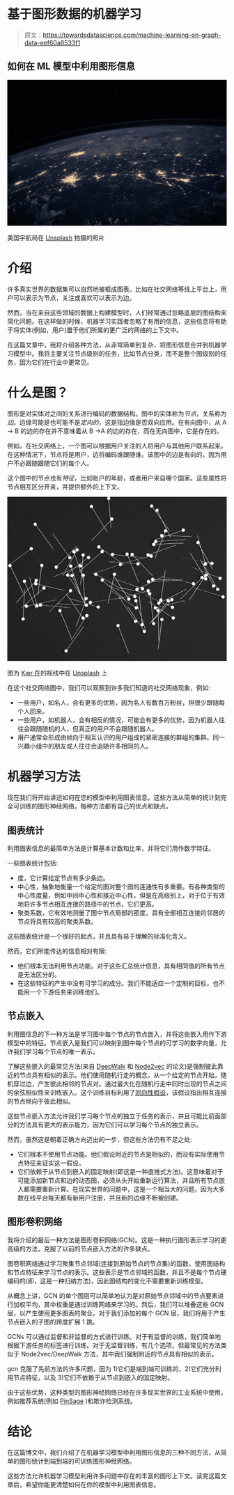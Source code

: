 # 基于图形数据的机器学习

> 原文：<https://towardsdatascience.com/machine-learning-on-graph-data-eef60a8533f1>

## 如何在 ML 模型中利用图形信息

![](img/8275230d13af4a1a0323842b9b9f2967.png)

美国宇航局在 [Unsplash](https://unsplash.com?utm_source=medium&utm_medium=referral) 拍摄的照片

# 介绍

许多真实世界的数据集可以自然地被框成图表。比如在社交网络等线上平台上，用户可以表示为节点，关注或喜欢可以表示为边。

然而，当在来自这些领域的数据上构建模型时，人们经常通过忽略底层的图结构来简化问题。在这样做的时候，机器学习实践者忽略了有用的信息，这些信息将有助于将实体(例如，用户)置于他们所属的更广泛的网络的上下文中。

在这篇文章中，我将介绍各种方法，从非常简单到复杂，将图形信息合并到机器学习模型中。我将主要关注节点级别的任务，比如节点分类，而不是整个图级别的任务，因为它们在行业中更常见。

# 什么是图？

图形是对实体对之间的关系进行编码的数据结构。图中的实体称为*节点*，关系称为*边*。边缘可能是也可能不是*定向的*，这是指边缘是否双向应用。在有向图中，从 A → B 的边的存在并不意味着从 B →A 的边的存在，而在无向图中，它是存在的。

例如，在社交网络上，一个图可以根据用户关注的人将用户与其他用户联系起来。在这种情况下，节点将是用户，边将编码谁跟随谁。该图中的边是有向的，因为用户不必跟随跟随它们的每个人。

这个图中的节点也有*特征*，比如账户的年龄，或者用户来自哪个国家。这些属性将节点相互区分开来，并提供额外的上下文。

![](img/7c9a9d8a7534d8fee4727d52c2d5cae9.png)

图为 [Kier 在](https://unsplash.com/@kierinsight?utm_source=medium&utm_medium=referral)的视线中在 [Unsplash](https://unsplash.com?utm_source=medium&utm_medium=referral) 上

在这个社交网络图中，我们可以观察到许多我们知道的社交网络现象，例如:

*   一些用户，如名人，会有更多的优势，因为名人有数百万粉丝，但很少跟随每个人回来。
*   一些用户，如机器人，会有相反的情况，可能会有更多的优势，因为机器人往往会跟随随机的人，但真正的用户不会跟随机器人。
*   用户通常会形成由倾向于相互认识的用户组成的紧密连接的群组的集群。同一兴趣小组中的朋友或人往往会追随许多相同的人。

# 机器学习方法

现在我们将开始讲述如何在您的模型中利用图表信息。这些方法从简单的统计到完全可训练的图形神经网络，每种方法都有自己的优点和缺点。

## 图表统计

利用图表信息的最简单方法是计算基本计数和比率，并将它们用作数字特征。

一些图表统计包括:

*   度，它计算给定节点有多少条边。
*   中心性，抽象地衡量一个给定的图对整个图的连通性有多重要。有各种类型的中心性度量，例如中间中心性和接近中心性，但是在高级别上，对于位于有效地将许多节点相互连接的路径中的节点，它们更高。
*   聚类系数，它有效地测量了图中节点局部的密度。具有全部相互连接的邻居的节点将具有较高的聚类系数。

这些图表统计是一个很好的起点，并且具有易于理解的标准化含义。

然而，它们所能传达的信息相对有限:

*   他们根本无法利用节点功能。对于这些汇总统计信息，具有相同值的所有节点是无法区分的。
*   在这些特征的产生中没有可学习的成分。我们不能适应一个定制的目标，也不能用一个下游任务来训练他们。

## 节点嵌入

利用图信息的下一种方法是学习图中每个节点的节点嵌入，并将这些嵌入用作下游模型中的特征。节点嵌入是我们可以映射到图中每个节点的可学习的数字向量，允许我们学习每个节点的唯一表示。

了解这些嵌入的最常见方法(来自 [DeepWalk](https://arxiv.org/pdf/1403.6652.pdf) 和 [Node2vec](https://arxiv.org/pdf/1607.00653.pdf) 的论文)是强制彼此靠近的节点具有相似的表示。他们使用随机行走的概念，从一个给定的节点开始，随机穿过边，产生彼此相邻的节点对。通过最大化在随机行走中同时出现的节点之间的余弦相似性来训练嵌入。这个训练目标利用了[同向性假设](https://en.wikipedia.org/wiki/Network_homophily)，该假设指出相互连接的节点倾向于彼此相似。

这些节点嵌入方法允许我们学习每个节点的独立于任务的表示，并且可能比前面部分的方法具有更大的表示能力，因为它们可以学习每个节点的独立表示。

然而，虽然这是朝着正确方向迈出的一步，但这些方法仍有不足之处:

*   它们根本不使用节点功能。他们假设附近的节点是相似的，而没有实际使用节点特征来证实这一假设。
*   它们依赖于从节点到嵌入的固定映射(即这是一种直推式方法)。这意味着对于可能添加新节点和边的动态图，必须从头开始重新运行算法，并且所有节点嵌入都需要重新计算。在现实世界的问题中，这是一个相当大的问题，因为大多数在线平台每天都有新用户注册，并且新的边缘不断被创建。

## 图形卷积网络

我将介绍的最后一种方法是图形卷积网络(GCN)。这是一种执行图形表示学习的更高级的方法，克服了以前的节点嵌入方法的许多缺点。

图卷积网络通过学习聚集节点邻域(连接到原始节点的节点集)的函数，使用图结构和节点特征来学习节点的表示。这些表示是节点邻域的函数，并且不是每个节点硬编码的(即，这是一种归纳方法)，因此图结构的变化不需要重新训练模型。

从概念上讲，GCN 的单个图层可以简单地认为是对原始节点邻域中的节点要素进行加权平均，其中权重是通过训练网络来学习的。然后，我们可以堆叠这些 GCN 层，以产生使用更多图表的聚合。对于我们添加的每个 GCN 层，我们将用于产生节点嵌入的子图的跨度扩展 1 跳。

GCNs 可以通过监督和非监督的方式进行训练。对于有监督的训练，我们简单地根据下游任务的标签进行训练。对于无监督训练，有几个选项，但最常见的方法类似于 Node2vec/DeepWalk 方法，其中我们强制附近的节点具有相似的表示。

gcn 克服了先前方法的许多问题，因为 1)它们是端到端可训练的，2)它们充分利用节点特征，以及 3)它们不依赖于从节点到嵌入的固定映射。

由于这些优势，这种类型的图形神经网络已经在许多现实世界的工业系统中使用，例如推荐系统(例如 [PinSage](https://arxiv.org/pdf/1806.01973.pdf) )和欺诈检测系统。

# 结论

在这篇博文中，我们介绍了在机器学习模型中利用图形信息的三种不同方法，从简单的图形统计到端到端的可训练图形神经网络。

这些方法允许机器学习模型利用许多问题中存在的丰富的图形上下文。读完这篇文章后，希望你能更清楚如何在你的模型中利用图表信息。